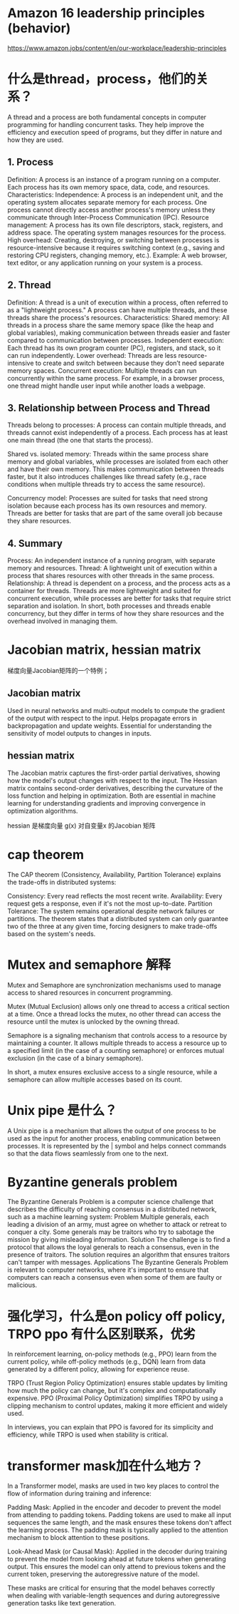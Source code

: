 # Amazon 16 leadership principles (behavior)  
https://www.amazon.jobs/content/en/our-workplace/leadership-principles



# 什么是thread，process，他们的关系？

A thread and a process are both fundamental concepts in computer programming for handling concurrent tasks. They help improve the efficiency and execution speed of programs, but they differ in nature and how they are used.

## 1. Process
Definition: A process is an instance of a program running on a computer. Each process has its own memory space, data, code, and resources.
Characteristics:
Independence: A process is an independent unit, and the operating system allocates separate memory for each process. One process cannot directly access another process's memory unless they communicate through Inter-Process Communication (IPC).
Resource management: A process has its own file descriptors, stack, registers, and address space. The operating system manages resources for the process.
High overhead: Creating, destroying, or switching between processes is resource-intensive because it requires switching context (e.g., saving and restoring CPU registers, changing memory, etc.).
Example: A web browser, text editor, or any application running on your system is a process.

## 2. Thread
Definition: A thread is a unit of execution within a process, often referred to as a "lightweight process." A process can have multiple threads, and these threads share the process's resources.
Characteristics:
Shared memory: All threads in a process share the same memory space (like the heap and global variables), making communication between threads easier and faster compared to communication between processes.
Independent execution: Each thread has its own program counter (PC), registers, and stack, so it can run independently.
Lower overhead: Threads are less resource-intensive to create and switch between because they don’t need separate memory spaces.
Concurrent execution: Multiple threads can run concurrently within the same process. For example, in a browser process, one thread might handle user input while another loads a webpage.

## 3. Relationship between Process and Thread
Threads belong to processes: A process can contain multiple threads, and threads cannot exist independently of a process. Each process has at least one main thread (the one that starts the process).

Shared vs. isolated memory: Threads within the same process share memory and global variables, while processes are isolated from each other and have their own memory. This makes communication between threads faster, but it also introduces challenges like thread safety (e.g., race conditions when multiple threads try to access the same resource).

Concurrency model: Processes are suited for tasks that need strong isolation because each process has its own resources and memory. Threads are better for tasks that are part of the same overall job because they share resources.

## 4. Summary
Process: An independent instance of a running program, with separate memory and resources.
Thread: A lightweight unit of execution within a process that shares resources with other threads in the same process.
Relationship: A thread is dependent on a process, and the process acts as a container for threads. Threads are more lightweight and suited for concurrent execution, while processes are better for tasks that require strict separation and isolation.
In short, both processes and threads enable concurrency, but they differ in terms of how they share resources and the overhead involved in managing them.


# Jacobian matrix, hessian matrix
梯度向量Jacobian矩阵的一个特例；
## Jacobian matrix

Used in neural networks and multi-output models to compute the gradient of the output with respect to the input.
Helps propagate errors in backpropagation and update weights.
Essential for understanding the sensitivity of model outputs to changes in inputs.


## hessian matrix

The Jacobian matrix captures the first-order partial derivatives, showing how the model's output changes with respect to the input. The Hessian matrix contains second-order derivatives, describing the curvature of the loss function and helping in optimization. Both are essential in machine learning for understanding gradients and improving convergence in optimization algorithms.


hessian 是梯度向量 g(x) 对自变量x 的Jacobian 矩阵


# cap theorem

The CAP theorem (Consistency, Availability, Partition Tolerance) explains the trade-offs in distributed systems:

Consistency: Every read reflects the most recent write.
Availability: Every request gets a response, even if it's not the most up-to-date.
Partition Tolerance: The system remains operational despite network failures or partitions.
The theorem states that a distributed system can only guarantee two of the three at any given time, forcing designers to make trade-offs based on the system's needs.


# Mutex and semaphore 解释


Mutex and Semaphore are synchronization mechanisms used to manage access to shared resources in concurrent programming.

Mutex (Mutual Exclusion) allows only one thread to access a critical section at a time. Once a thread locks the mutex, no other thread can access the resource until the mutex is unlocked by the owning thread.

Semaphore is a signaling mechanism that controls access to a resource by maintaining a counter. It allows multiple threads to access a resource up to a specified limit (in the case of a counting semaphore) or enforces mutual exclusion (in the case of a binary semaphore).

In short, a mutex ensures exclusive access to a single resource, while a semaphore can allow multiple accesses based on its count.

# Unix pipe 是什么？

A Unix pipe is a mechanism that allows the output of one process to be used as the input for another process, enabling communication between processes. It is represented by the | symbol and helps connect commands so that the data flows seamlessly from one to the next.


# Byzantine generals problem

The Byzantine Generals Problem is a computer science challenge that describes the difficulty of reaching consensus in a distributed network, such as a machine learning system: 
Problem
Multiple generals, each leading a division of an army, must agree on whether to attack or retreat to conquer a city. Some generals may be traitors who try to sabotage the mission by giving misleading information. 
Solution
The challenge is to find a protocol that allows the loyal generals to reach a consensus, even in the presence of traitors. The solution requires an algorithm that ensures traitors can't tamper with messages. 
Applications
The Byzantine Generals Problem is relevant to computer networks, where it's important to ensure that computers can reach a consensus even when some of them are faulty or malicious. 

# 强化学习，什么是on policy off policy, TRPO ppo 有什么区别联系，优劣


In reinforcement learning, on-policy methods (e.g., PPO) learn from the current policy, while off-policy methods (e.g., DQN) learn from data generated by a different policy, allowing for experience reuse.

TRPO (Trust Region Policy Optimization) ensures stable updates by limiting how much the policy can change, but it's complex and computationally expensive. PPO (Proximal Policy Optimization) simplifies TRPO by using a clipping mechanism to control updates, making it more efficient and widely used.

In interviews, you can explain that PPO is favored for its simplicity and efficiency, while TRPO is used when stability is critical.

# transformer mask加在什么地方？
In a Transformer model, masks are used in two key places to control the flow of information during training and inference:

Padding Mask: Applied in the encoder and decoder to prevent the model from attending to padding tokens. Padding tokens are used to make all input sequences the same length, and the mask ensures these tokens don't affect the learning process. The padding mask is typically applied to the attention mechanism to block attention to these positions.

Look-Ahead Mask (or Causal Mask): Applied in the decoder during training to prevent the model from looking ahead at future tokens when generating output. This ensures the model can only attend to previous tokens and the current token, preserving the autoregressive nature of the model.

These masks are critical for ensuring that the model behaves correctly when dealing with variable-length sequences and during autoregressive generation tasks like text generation.